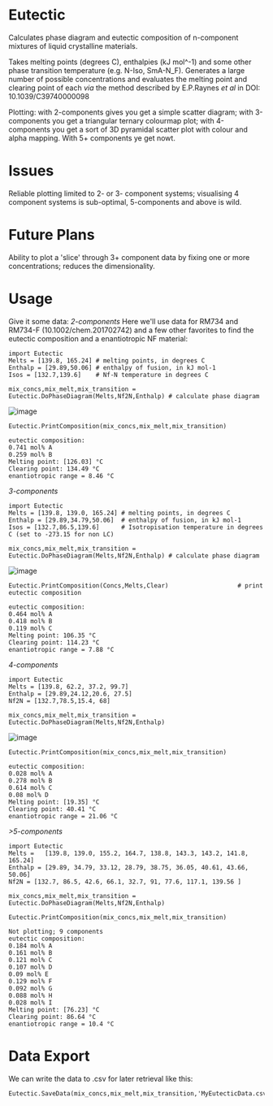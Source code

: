 # Eutectic
Calculates phase diagram and eutectic composition of n-component mixtures of liquid crystalline materials. 

Takes melting points (degrees C), enthalpies (kJ mol^-1) and some other phase transition temperature (e.g. N-Iso, SmA-N_F). Generates a large number of possible concentrations and evaluates the melting point and clearing point of each _via_ the method described by E.P.Raynes _et al_ in DOI: 10.1039/C39740000098

Plotting: with 2-components gives you get a simple scatter diagram; with 3-components you get a triangular ternary colourmap plot; with 4-components you get a sort of 3D pyramidal scatter plot with colour and alpha mapping. With 5+ components ye get nowt.

# Issues
Reliable plotting limited to 2- or 3- component systems; visualising 4 component systems is sub-optimal, 5-components and above is wild.

# Future Plans
Ability to plot a 'slice' through 3+ component data by fixing one or more concentrations; reduces the dimensionality. 

# Usage
Give it some data:
_2-components_
Here we'll use data for RM734 and RM734-F (10.1002/chem.201702742) and a few other favorites to find the eutectic composition and a enantiotropic NF material:

~~~
import Eutectic 
Melts = [139.8, 165.24] # melting points, in degrees C
Enthalp = [29.89,50.06] # enthalpy of fusion, in kJ mol-1
Isos = [132.7,139.6]    # Nf-N temperature in degrees C

mix_concs,mix_melt,mix_transition = Eutectic.DoPhaseDiagram(Melts,Nf2N,Enthalp) # calculate phase diagram

~~~
![image](https://github.com/RichardMandle/Eutectic/assets/101199234/21a105c3-ef73-4047-9860-0fdfcc4905d6)
~~~
Eutectic.PrintComposition(mix_concs,mix_melt,mix_transition)
~~~
~~~
eutectic composition:
0.741 mol% A
0.259 mol% B
Melting point: [126.03] °C
Clearing point: 134.49 °C
enantiotropic range = 8.46 °C
~~~

_3-components_
~~~
import Eutectic 
Melts = [139.8, 139.0, 165.24] # melting points, in degrees C
Enthalp = [29.89,34.79,50.06]  # enthalpy of fusion, in kJ mol-1
Isos = [132.7,86.5,139.6]      # Isotropisation temperature in degrees C (set to -273.15 for non LC)

mix_concs,mix_melt,mix_transition = Eutectic.DoPhaseDiagram(Melts,Nf2N,Enthalp) # calculate phase diagram

~~~
![image](https://github.com/RichardMandle/Eutectic/assets/101199234/db939071-01c3-4b63-82e8-6a5c7f34e943)
~~~
Eutectic.PrintComposition(Concs,Melts,Clear)                   # print eutectic composition
~~~
~~~
eutectic composition:
0.464 mol% A
0.418 mol% B
0.119 mol% C
Melting point: 106.35 °C
Clearing point: 114.23 °C
enantiotropic range = 7.88 °C
~~~

_4-components_
~~~
import Eutectic 
Melts = [139.8, 62.2, 37.2, 99.7]
Enthalp = [29.89,24.12,20.6, 27.5]
Nf2N = [132.7,78.5,15.4, 68]

mix_concs,mix_melt,mix_transition = Eutectic.DoPhaseDiagram(Melts,Nf2N,Enthalp)
~~~
![image](https://github.com/RichardMandle/Eutectic/assets/101199234/7ba94d00-5331-4471-bdda-6b1f773d794b)
~~~
Eutectic.PrintComposition(mix_concs,mix_melt,mix_transition)
~~~
~~~
eutectic composition:
0.028 mol% A
0.278 mol% B
0.614 mol% C
0.08 mol% D
Melting point: [19.35] °C
Clearing point: 40.41 °C
enantiotropic range = 21.06 °C
~~~

_>5-components_

~~~
import Eutectic 
Melts =   [139.8, 139.0, 155.2, 164.7, 138.8, 143.3, 143.2, 141.8, 165.24]
Enthalp = [29.89, 34.79, 33.12, 28.79, 38.75, 36.05, 40.61, 43.66, 50.06]
Nf2N = [132.7, 86.5, 42.6, 66.1, 32.7, 91, 77.6, 117.1, 139.56 ]

mix_concs,mix_melt,mix_transition = Eutectic.DoPhaseDiagram(Melts,Nf2N,Enthalp)
~~~
~~~
Eutectic.PrintComposition(mix_concs,mix_melt,mix_transition)

Not plotting; 9 components
eutectic composition:
0.184 mol% A
0.161 mol% B
0.121 mol% C
0.107 mol% D
0.09 mol% E
0.129 mol% F
0.092 mol% G
0.088 mol% H
0.028 mol% I
Melting point: [76.23] °C
Clearing point: 86.64 °C
enantiotropic range = 10.4 °C
~~~

# Data Export
We can write the data to .csv for later retrieval like this:
~~~
Eutectic.SaveData(mix_concs,mix_melt,mix_transition,'MyEutecticData.csv')
~~~
